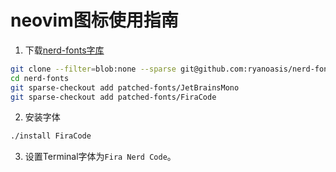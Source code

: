 # neovim图标使用指南

1. 下载[nerd-fonts字库](https://www.nerdfonts.com/)
~~~sh
git clone --filter=blob:none --sparse git@github.com:ryanoasis/nerd-fonts
cd nerd-fonts
git sparse-checkout add patched-fonts/JetBrainsMono
git sparse-checkout add patched-fonts/FiraCode
~~~

2. 安装字体
~~~sh
./install FiraCode
~~~

3. 设置Terminal字体为`Fira Nerd Code`。
